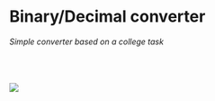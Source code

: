 
# Binary/Decimal converter
<i> Simple converter based on a college task <i/>
  
<br>
<br>
<br>

<img src="https://user-images.githubusercontent.com/28262240/143787461-a5676cc3-53fd-4e51-b0a2-84d7427f963a.gif">

